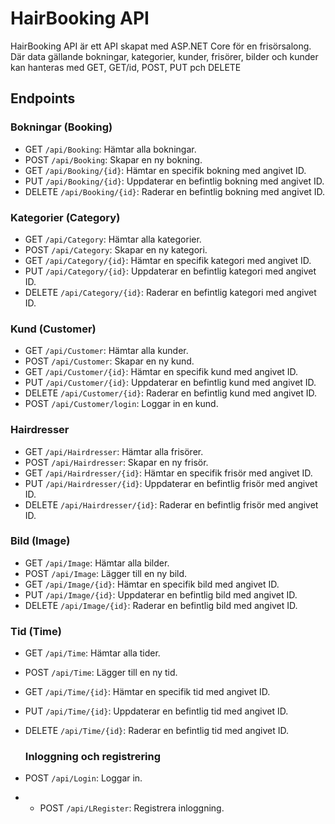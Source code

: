 # HairBooking API

HairBooking API är ett API skapat med ASP.NET Core för en frisörsalong. Där data gällande bokningar, kategorier, kunder, frisörer, bilder och kunder kan hanteras med GET, GET/id,
POST, PUT pch DELETE



## Endpoints

### Bokningar (Booking)

- GET `/api/Booking`: Hämtar alla bokningar.
- POST `/api/Booking`: Skapar en ny bokning.
- GET `/api/Booking/{id}`: Hämtar en specifik bokning med angivet ID.
- PUT `/api/Booking/{id}`: Uppdaterar en befintlig bokning med angivet ID.
- DELETE `/api/Booking/{id}`: Raderar en befintlig bokning med angivet ID.

### Kategorier (Category)

- GET `/api/Category`: Hämtar alla kategorier.
- POST `/api/Category`: Skapar en ny kategori.
- GET `/api/Category/{id}`: Hämtar en specifik kategori med angivet ID.
- PUT `/api/Category/{id}`: Uppdaterar en befintlig kategori med angivet ID.
- DELETE `/api/Category/{id}`: Raderar en befintlig kategori med angivet ID.

### Kund (Customer)

- GET `/api/Customer`: Hämtar alla kunder.
- POST `/api/Customer`: Skapar en ny kund.
- GET `/api/Customer/{id}`: Hämtar en specifik kund med angivet ID.
- PUT `/api/Customer/{id}`: Uppdaterar en befintlig kund med angivet ID.
- DELETE `/api/Customer/{id}`: Raderar en befintlig kund med angivet ID.
- POST `/api/Customer/login`: Loggar in en kund.

### Hairdresser

- GET `/api/Hairdresser`: Hämtar alla frisörer.
- POST `/api/Hairdresser`: Skapar en ny frisör.
- GET `/api/Hairdresser/{id}`: Hämtar en specifik frisör med angivet ID.
- PUT `/api/Hairdresser/{id}`: Uppdaterar en befintlig frisör med angivet ID.
- DELETE `/api/Hairdresser/{id}`: Raderar en befintlig frisör med angivet ID.

### Bild (Image)

- GET `/api/Image`: Hämtar alla bilder.
- POST `/api/Image`: Lägger till en ny bild.
- GET `/api/Image/{id}`: Hämtar en specifik bild med angivet ID.
- PUT `/api/Image/{id}`: Uppdaterar en befintlig bild med angivet ID.
- DELETE `/api/Image/{id}`: Raderar en befintlig bild med angivet ID.

### Tid (Time)

- GET `/api/Time`: Hämtar alla tider.
- POST `/api/Time`: Lägger till en ny tid.
- GET `/api/Time/{id}`: Hämtar en specifik tid med angivet ID.
- PUT `/api/Time/{id}`: Uppdaterar en befintlig tid med angivet ID.
- DELETE `/api/Time/{id}`: Raderar en befintlig tid med angivet ID.

  ### Inloggning och registrering
 - POST `/api/Login`: Loggar in.
 -  - POST `/api/LRegister`: Registrera inloggning.
